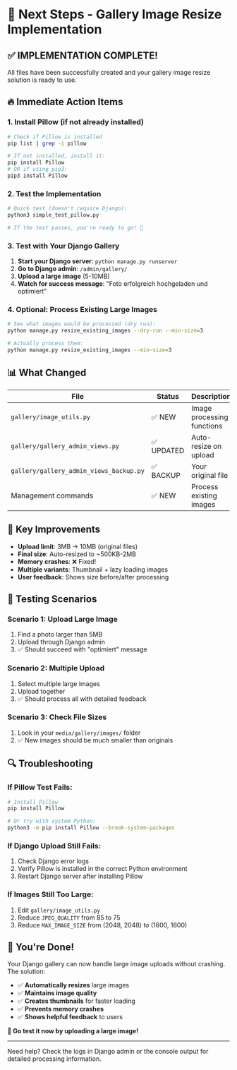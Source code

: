 # 🚀 Next Steps - Gallery Image Resize Implementation

## ✅ IMPLEMENTATION COMPLETE!

All files have been successfully created and your gallery image resize solution is ready to use.

## 🔥 Immediate Action Items

### 1. Install Pillow (if not already installed)
```bash
# Check if Pillow is installed
pip list | grep -i pillow

# If not installed, install it:
pip install Pillow
# OR if using pip3:
pip3 install Pillow
```

### 2. Test the Implementation
```bash
# Quick test (doesn't require Django):
python3 simple_test_pillow.py

# If the test passes, you're ready to go! 🎉
```

### 3. Test with Your Django Gallery
1. **Start your Django server**: `python manage.py runserver`
2. **Go to Django admin**: `/admin/gallery/`
3. **Upload a large image** (5-10MB) 
4. **Watch for success message**: "Foto erfolgreich hochgeladen und optimiert"

### 4. Optional: Process Existing Large Images
```bash
# See what images would be processed (dry run):
python manage.py resize_existing_images --dry-run --min-size=3

# Actually process them:
python manage.py resize_existing_images --min-size=3
```

## 📊 What Changed

| File | Status | Description |
|------|--------|-------------|
| `gallery/image_utils.py` | ✅ NEW | Image processing functions |
| `gallery/gallery_admin_views.py` | ✅ UPDATED | Auto-resize on upload |
| `gallery/gallery_admin_views_backup.py` | ✅ BACKUP | Your original file |
| Management commands | ✅ NEW | Process existing images |

## 🎯 Key Improvements

- **Upload limit**: 3MB → 10MB (original files)
- **Final size**: Auto-resized to ~500KB-2MB  
- **Memory crashes**: ❌ Fixed!
- **Multiple variants**: Thumbnail + lazy loading images
- **User feedback**: Shows size before/after processing

## 🧪 Testing Scenarios

### Scenario 1: Upload Large Image
1. Find a photo larger than 5MB
2. Upload through Django admin
3. ✅ Should succeed with "optimiert" message

### Scenario 2: Multiple Upload
1. Select multiple large images  
2. Upload together
3. ✅ Should process all with detailed feedback

### Scenario 3: Check File Sizes
1. Look in your `media/gallery/images/` folder
2. ✅ New images should be much smaller than originals

## 🔍 Troubleshooting

### If Pillow Test Fails:
```bash
# Install Pillow
pip install Pillow

# Or try with system Python:
python3 -m pip install Pillow --break-system-packages
```

### If Django Upload Still Fails:
1. Check Django error logs
2. Verify Pillow is installed in the correct Python environment
3. Restart Django server after installing Pillow

### If Images Still Too Large:
1. Edit `gallery/image_utils.py`
2. Reduce `JPEG_QUALITY` from 85 to 75
3. Reduce `MAX_IMAGE_SIZE` from (2048, 2048) to (1600, 1600)

## 🎉 You're Done!

Your Django gallery can now handle large image uploads without crashing. The solution:

- ✅ **Automatically resizes** large images
- ✅ **Maintains image quality** 
- ✅ **Creates thumbnails** for faster loading
- ✅ **Prevents memory crashes**
- ✅ **Shows helpful feedback** to users

**🚀 Go test it now by uploading a large image!**

---

Need help? Check the logs in Django admin or the console output for detailed processing information.
